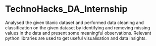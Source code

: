 # TechnoHacks_DA_Internship
Analysed the given titanic dataset and performed data cleaning and classification on the given dataset by identifying and removing missing values in the data and present some meaningful observations. Relevant python libraries are used to get useful visualisation and data insights.
